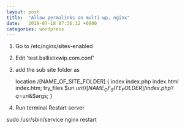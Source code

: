 ```yaml
---
layout: post
title:  "Allow permalinks on multi-wp, nginx"
date:   2019-07-18 07:36:12 +0800
categories: wordpress 
---
```


1.  Go to /etc/nginx/sites-enabled
2.  Edit 'test.ballistixwip.com.conf' 
3. add the sub site folder as 
  
    location /[NAME_OF_SITE_FOLDER] {
        index index.php index.html index.htm;
        try_files $uri $uri/ /[NAME_OF_SITE_FOLDER]/index.php?q=$uri&$args;
    }
    
4. Run terminal Restart server

  sudo /usr/sbin/service nginx restart
